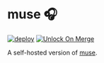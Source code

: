 # muse 🎧

[![deploy](https://github.com/GrantBirki/muse/actions/workflows/deploy.yml/badge.svg)](https://github.com/GrantBirki/muse/actions/workflows/deploy.yml) [![Unlock On Merge](https://github.com/GrantBirki/muse/actions/workflows/unlock-on-merge.yml/badge.svg)](https://github.com/GrantBirki/muse/actions/workflows/unlock-on-merge.yml)

A self-hosted version of [muse](https://github.com/codetheweb/muse).
